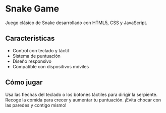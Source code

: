 # Snake Game

Juego clásico de Snake desarrollado con HTML5, CSS y JavaScript.

## Características
- Control con teclado y táctil
- Sistema de puntuación
- Diseño responsivo
- Compatible con dispositivos móviles

## Cómo jugar
Usa las flechas del teclado o los botones táctiles para dirigir la serpiente.
Recoge la comida para crecer y aumentar tu puntuación.
¡Evita chocar con las paredes y contigo mismo!
